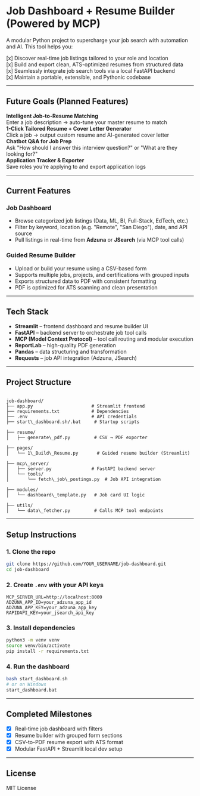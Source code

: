 # Job Dashboard + Resume Builder (Powered by MCP)

A modular Python project to supercharge your job search with automation and AI. This tool helps you:

[x] Discover real-time job listings tailored to your role and location  
[x] Build and export clean, ATS-optimized resumes from structured data  
[x] Seamlessly integrate job search tools via a local FastAPI backend  
[x] Maintain a portable, extensible, and Pythonic codebase

---

## Future Goals (Planned Features)

**Intelligent Job-to-Resume Matching**  
Enter a job description → auto-tune your master resume to match  
**1-Click Tailored Resume + Cover Letter Generator**  
Click a job → output custom resume and AI-generated cover letter  
**Chatbot Q&A for Job Prep**  
Ask "How should I answer this interview question?" or "What are they looking for?"  
**Application Tracker & Exporter**  
Save roles you're applying to and export application logs

---

## Current Features

### Job Dashboard
- Browse categorized job listings (Data, ML, BI, Full-Stack, EdTech, etc.)
- Filter by keyword, location (e.g. "Remote", "San Diego"), date, and API source
- Pull listings in real-time from **Adzuna** or **JSearch** (via MCP tool calls)

### Guided Resume Builder
- Upload or build your resume using a CSV-based form
- Supports multiple jobs, projects, and certifications with grouped inputs
- Exports structured data to PDF with consistent formatting
- PDF is optimized for ATS scanning and clean presentation

---

## Tech Stack

- **Streamlit** – frontend dashboard and resume builder UI
- **FastAPI** – backend server to orchestrate job tool calls
- **MCP (Model Context Protocol)** – tool call routing and modular execution
- **ReportLab** – high-quality PDF generation
- **Pandas** – data structuring and transformation
- **Requests** – job API integration (Adzuna, JSearch)

---

## Project Structure

```

job-dashboard/
├── app.py                      # Streamlit frontend
├── requirements.txt            # Dependencies
├── .env                        # API credentials
├── start\_dashboard.sh/.bat     # Startup scripts

├── resume/
│   ├── generate\_pdf.py         # CSV → PDF exporter

├── pages/
│   └── 1\_Build\_Resume.py       # Guided resume builder (Streamlit)

├── mcp\_server/
│   ├── server.py               # FastAPI backend server
│   └── tools/
│       └── fetch\_job\_postings.py  # Job API integration

├── modules/
│   └── dashboard\_template.py   # Job card UI logic

├── utils/
│   └── data\_fetcher.py         # Calls MCP tool endpoints

````

---

## Setup Instructions

### 1. Clone the repo

```bash
git clone https://github.com/YOUR_USERNAME/job-dashboard.git
cd job-dashboard
````

### 2. Create `.env` with your API keys

```env
MCP_SERVER_URL=http://localhost:8000
ADZUNA_APP_ID=your_adzuna_app_id
ADZUNA_APP_KEY=your_adzuna_app_key
RAPIDAPI_KEY=your_jsearch_api_key
```

### 3. Install dependencies

```bash
python3 -m venv venv
source venv/bin/activate
pip install -r requirements.txt
```

### 4. Run the dashboard

```bash
bash start_dashboard.sh
# or on Windows
start_dashboard.bat
```

---

## Completed Milestones

* [x] Real-time job dashboard with filters
* [x] Resume builder with grouped form sections
* [x] CSV-to-PDF resume export with ATS format
* [x] Modular FastAPI + Streamlit local dev setup

---

## License

MIT License